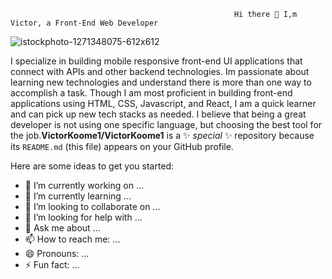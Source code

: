                                                       Hi there 👋 I,m Victor, a Front-End Web Developer

  ![istockphoto-1271348075-612x612](https://github.com/VictorKoome1/VictorKoome1/assets/112778094/8f351679-6645-47f5-8c90-153bdd16f2b3)

  I specialize in building mobile responsive front-end UI applications that connect with APIs and other backend technologies. Im passionate about learning new technologies and 
  understand there is more than one way to accomplish a task. Though I am most proficient in building front-end applications using HTML, CSS, Javascript, and React, I am a quick 
  learner and can pick up new tech stacks as needed. I believe that being a great developer is not using one specific language, but choosing the best tool for the 
  job.**VictorKoome1/VictorKoome1** is a ✨ _special_ ✨ repository because its `README.md` (this file) appears on your GitHub profile.

Here are some ideas to get you started:

- 🔭 I’m currently working on ...
- 🌱 I’m currently learning ...
- 👯 I’m looking to collaborate on ...
- 🤔 I’m looking for help with ...
- 💬 Ask me about ...
- 📫 How to reach me: ...
- 😄 Pronouns: ...
- ⚡ Fun fact: ...

